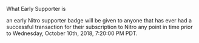What Early Supporter is 


 an early Nitro supporter badge will be given to anyone that has ever had a successful transaction for their subscription to Nitro any point in time prior to Wednesday, October 10th, 2018, 7:20:00 PM PDT.
